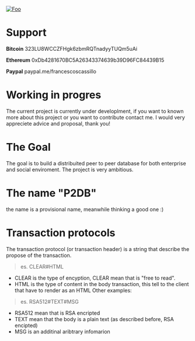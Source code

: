 
<a href="http://francescoscassillo.com/nodetondb/logo-nodeton.PNG" rel="logo">![Foo](http://francescoscassillo.com/nodetondb/logo-nodeton.PNG)</a>

# Support
**Bitcoin** 323LU8WCCZFHgk6zbmRQTnadyyTUQm5uAi

**Ethereum** 0xDb4281670BC5A26343374639b39D96FC84439B15

**Paypal** paypal.me/francescoscassillo



# Working in progres
The current project is currently under developlment, if you want to known more about this project or you want to contribute contact me.
I would very appreciete advice and proposal, thank you!

# The Goal
The goal is to build a distribuited peer to peer database for both enterprise and social enviroment. The project is very ambitious.

# The name "P2DB"
the name is a provisional name, meanwhile thinking a good one :)

# Transaction protocols
The transaction protocol (or transaction header) is a string that describe the propose of the transaction.
 > es. CLEAR#HTML
 - CLEAR is the type of encyption, CLEAR mean that is "free to read".
 - HTML is the type of content in the body transaction, this tell to the client that have to render as an HTML
Other examples:
 > es. RSA512#TEXT#MSG
 - RSA512 mean that is RSA encripted
 - TEXT mean that the body is a plain text (as described before, RSA encipted)
 - MSG is an additinal aribtrary infomarion
